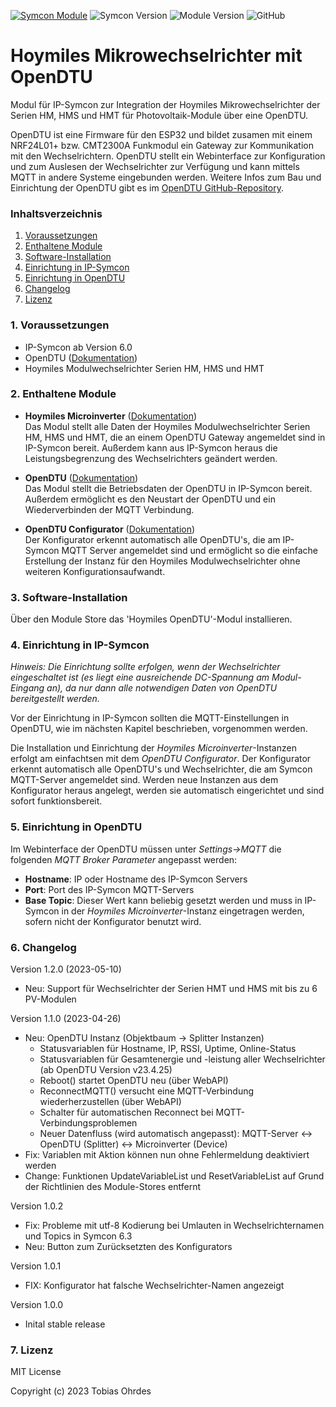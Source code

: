 [![Symcon Module](https://img.shields.io/badge/Symcon-PHPModul-blue.svg)](https://www.symcon.de/service/dokumentation/entwicklerbereich/sdk-tools/sdk-php/)
![Symcon Version](https://img.shields.io/badge/dynamic/json?color=blue&label=Symcon%20Version&prefix=%3E%3D&query=compatibility.version&url=https%3A%2F%2Fraw.githubusercontent.com%2Froastedelectrons%2FHoymilesOpenDTU%2Fmain%2Flibrary.json)
![Module Version](https://img.shields.io/badge/dynamic/json?color=green&label=Module%20Version&query=version&url=https%3A%2F%2Fraw.githubusercontent.com%2Froastedelectrons%2FHoymilesOpenDTU%2Fmain%2Flibrary.json)
![GitHub](https://img.shields.io/github/license/roastedelectrons/hoymilesopendtu)
 
# Hoymiles Mikrowechselrichter mit OpenDTU

Modul für IP-Symcon zur Integration der Hoymiles Mikrowechselrichter der Serien HM, HMS und HMT für Photovoltaik-Module über eine OpenDTU. 

OpenDTU ist eine Firmware für den ESP32 und bildet zusamen mit einem NRF24L01+ bzw. CMT2300A Funkmodul ein Gateway zur Kommunikation mit den Wechselrichtern. OpenDTU stellt ein Webinterface zur Konfiguration und zum Auslesen der Wechselrichter zur Verfügung und kann mittels MQTT in andere Systeme eingebunden werden. Weitere Infos zum Bau und Einrichtung der OpenDTU gibt es im  [OpenDTU GitHub-Repository](https://github.com/tbnobody/OpenDTU).

### Inhaltsverzeichnis

1. [Voraussetzungen](#1-voraussetzungen)
2. [Enthaltene Module](#2-enthaltene-module)
3. [Software-Installation](#3-software-installation)
4. [Einrichtung in IP-Symcon](#4-einrichtung-in-ip-symcon)
5. [Einrichtung in OpenDTU](#5-einrichtung-in-opendtu)
6. [Changelog](#6-changelog)
7. [Lizenz](#7-lizenz)


### 1. Voraussetzungen

- IP-Symcon ab Version 6.0
- OpenDTU ([Dokumentation](https://github.com/tbnobody/OpenDTU))
- Hoymiles Modulwechselrichter Serien HM, HMS und HMT

### 2. Enthaltene Module

- __Hoymiles Microinverter__ ([Dokumentation](HoymilesMicroinverter))  
	Das Modul stellt alle Daten der Hoymiles Modulwechselrichter Serien HM, HMS und HMT, die an einem OpenDTU Gateway angemeldet sind in IP-Symcon bereit. Außerdem kann aus IP-Symcon heraus die Leistungsbegrenzung des Wechselrichters geändert werden.

- __OpenDTU__ ([Dokumentation](OpenDTU))  
	Das Modul stellt die Betriebsdaten der OpenDTU in IP-Symcon bereit. Außerdem ermöglicht es den Neustart der OpenDTU und ein Wiederverbinden der MQTT Verbindung.

- __OpenDTU Configurator__ ([Dokumentation](OpenDTUConfigurator))  
	Der Konfigurator erkennt automatisch alle OpenDTU's, die am IP-Symcon MQTT Server angemeldet sind und ermöglicht so die einfache Erstellung der Instanz für den Hoymiles Modulwechselrichter ohne weiteren Konfigurationsaufwandt.

### 3. Software-Installation

Über den Module Store das 'Hoymiles OpenDTU'-Modul installieren.

### 4. Einrichtung in IP-Symcon

*Hinweis: Die Einrichtung sollte erfolgen, wenn der Wechselrichter eingeschaltet ist (es liegt eine ausreichende DC-Spannung am Modul-Eingang an), da nur dann alle notwendigen Daten von OpenDTU bereitgestellt werden.*

Vor der Einrichtung in IP-Symcon sollten die MQTT-Einstellungen in OpenDTU, wie im nächsten Kapitel beschrieben, vorgenommen werden.

Die Installation und Einrichtung der *Hoymiles Microinverter*-Instanzen erfolgt am einfachtsen mit dem *OpenDTU Configurator*. Der Konfigurator erkennt automatisch alle OpenDTU's und Wechselrichter, die am Symcon MQTT-Server angemeldet sind. Werden neue Instanzen aus dem Konfigurator heraus angelegt, werden sie automatisch eingerichtet und sind sofort funktionsbereit.

### 5. Einrichtung in OpenDTU

Im Webinterface der OpenDTU müssen unter *Settings->MQTT* die folgenden *MQTT Broker Parameter* angepasst werden:
- **Hostname**: IP oder Hostname des IP-Symcon Servers
- **Port**: Port des IP-Symcon MQTT-Servers
- **Base Topic**: Dieser Wert kann beliebig gesetzt werden und muss in IP-Symcon in der *Hoymiles Microinverter*-Instanz eingetragen werden, sofern nicht der Konfigurator benutzt wird.

### 6. Changelog
Version 1.2.0 (2023-05-10)
* Neu: Support für Wechselrichter der Serien HMT und HMS mit bis zu 6 PV-Modulen

Version 1.1.0 (2023-04-26)
* Neu: OpenDTU Instanz (Objektbaum -> Splitter Instanzen)
	* Statusvariablen für Hostname, IP, RSSI, Uptime, Online-Status
	* Statusvariablen für Gesamtenergie und -leistung aller Wechselrichter (ab OpenDTU Version v23.4.25)
	* Reboot() startet OpenDTU neu (über WebAPI)
	* ReconnectMQTT() versucht eine MQTT-Verbindung wiederherzustellen (über WebAPI)
	* Schalter für automatischen Reconnect bei MQTT-Verbindungsproblemen
	* Neuer Datenfluss (wird automatisch angepasst): MQTT-Server <-> OpenDTU (Splitter) <-> Microinverter (Device)
* Fix: Variablen mit Aktion können nun ohne Fehlermeldung deaktiviert werden
* Change: Funktionen UpdateVariableList und ResetVariableList auf Grund der Richtlinien des Module-Stores entfernt

Version 1.0.2
* Fix: Probleme mit utf-8 Kodierung bei Umlauten in Wechselrichternamen und Topics in Symcon 6.3
* Neu: Button zum Zurücksetzten des Konfigurators

Version 1.0.1
* FIX: Konfigurator hat falsche Wechselrichter-Namen angezeigt

Version 1.0.0 

* Inital stable release

### 7. Lizenz
MIT License

Copyright (c) 2023 Tobias Ohrdes

